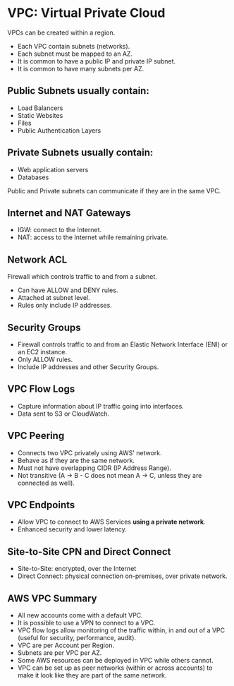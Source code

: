 # VPC: Virtual Private Cloud

VPCs can be created within a region.

* Each VPC contain subnets (networks).
* Each subnet must be mapped to an AZ.
* It is common to have a public IP and private IP subnet.
* It is common to have many subnets per AZ.

## Public Subnets usually contain:

* Load Balancers
* Static Websites
* Files
* Public Authentication Layers

## Private Subnets usually contain:

* Web application servers
* Databases

Public and Private subnets can communicate if they are in the same VPC.

## Internet and NAT Gateways

* IGW: connect to the Internet.
* NAT: access to the Internet while remaining private.

## Network ACL

Firewall which controls traffic to and from a subnet.

* Can have ALLOW and DENY rules.
* Attached at subnet level.
* Rules only include IP addresses.

## Security Groups

* Firewall controls traffic to and from an Elastic Network Interface (ENI) or an EC2 instance.
* Only ALLOW rules.
* Include IP addresses and other Security Groups.

## VPC Flow Logs

* Capture information about IP traffic going into interfaces.
* Data sent to S3 or CloudWatch.

## VPC Peering

* Connects two VPC privately using AWS' network.
* Behave as if they are the same network.
* Must not have overlapping CIDR (IP Address Range).
* Not transitive (A -> B - C does not mean A -> C, unless they are connected as well).

## VPC Endpoints

* Allow VPC to connect to AWS Services **using a private network**.
* Enhanced security and lower latency.

## Site-to-Site CPN and Direct Connect

* Site-to-Site: encrypted, over the Internet
* Direct Connect: physical connection on-premises, over private network.

## AWS VPC Summary

* All new accounts come with a default VPC.
* It is possible to use a VPN to connect to a VPC.
* VPC flow logs allow monitoring of the traffic within, in and out of a VPC (useful for security, performance, audit).
* VPC are per Account per Region.
* Subnets are per VPC per AZ.
* Some AWS resources can be deployed in VPC while others cannot.
* VPC can be set up as peer networks (within or across accounts) to make it look like they are part of the same network.
